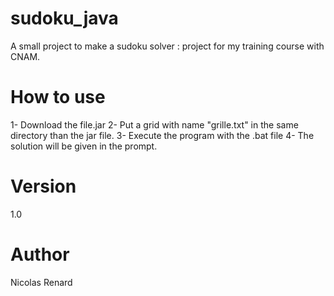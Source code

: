 # sudoku_java
A small project to make a sudoku solver : project for my training course with CNAM. 

# How to use
1- Download the file.jar
2- Put a grid  with name "grille.txt" in the same directory than the jar file.
3- Execute the program with the .bat file
4- The solution will be given in the prompt.

# Version
1.0 
# Author
Nicolas Renard
